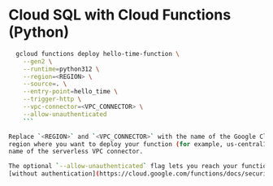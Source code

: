 # Cloud SQL with Cloud Functions (Python)

```sh
  gcloud functions deploy hello-time-function \
    --gen2 \
    --runtime=python312 \
    --region=<REGION> \
    --source=. \
    --entry-point=hello_time \
    --trigger-http \
    --vpc-connector=<VPC_CONNECTOR> \
    --allow-unauthenticated
    ```

Replace `<REGION>` and `<VPC_CONNECTOR>` with the name of the Google Cloud
region where you want to deploy your function (for example, us-central1) and the
name of the serverless VPC connector.

The optional `--allow-unauthenticated` flag lets you reach your function
[without authentication](https://cloud.google.com/functions/docs/securing/managing-access-iam#allowing_unauthenticated_http_function_invocation).
